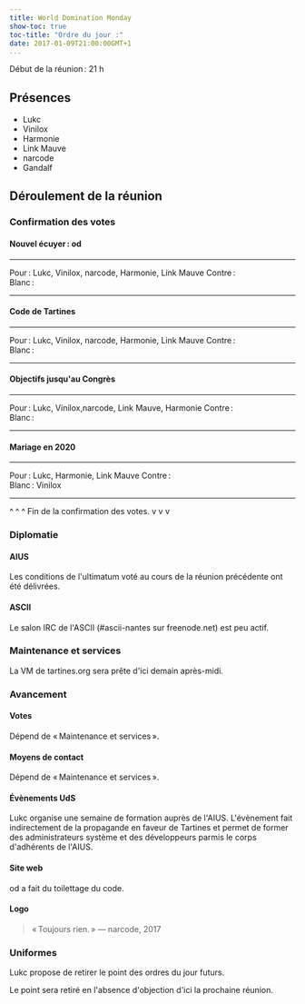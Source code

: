 ```yaml
---
title: World Domination Monday
show-toc: true
toc-title: "Ordre du jour :"
date: 2017-01-09T21:00:00GMT+1
...
```



Début de la réunion : 21 h

## Présences

  - Lukc
  - Vinilox
  - Harmonie
  - Link Mauve
  - narcode
  - Gandalf

## Déroulement de la réunion

### Confirmation des votes

#### Nouvel écuyer : od

--------   -----------------------------------------------------------
Pour :     Lukc, Vinilox, narcode, Harmonie, Link Mauve
Contre :   
Blanc :    
--------   -----------------------------------------------------------

#### Code de Tartines

--------   -----------------------------------------------------------
Pour :     Lukc, Vinilox, narcode, Harmonie, Link Mauve
Contre :   
Blanc :    
--------   -----------------------------------------------------------

#### Objectifs jusqu'au Congrès

--------   -----------------------------------------------------------
Pour :     Lukc, Vinilox,narcode, Link Mauve, Harmonie
Contre :   
Blanc :    
--------   -----------------------------------------------------------

#### Mariage en 2020

--------   -----------------------------------------------------------
Pour :     Lukc, Harmonie, Link Mauve
Contre :   
Blanc :    Vinilox
--------   -----------------------------------------------------------

^  ^  ^
Fin de la confirmation des votes.
v  v  v

### Diplomatie

#### AIUS

Les conditions de l'ultimatum voté au cours de la réunion précédente ont été délivrées.

#### ASCII

Le salon IRC de l'ASCII (#ascii-nantes sur freenode.net) est peu actif.

### Maintenance et services

La VM de tartines.org sera prête d'ici demain après-midi.

### Avancement

#### Votes

Dépend de « Maintenance et services ».

#### Moyens de contact

Dépend de « Maintenance et services ».

#### Évènements UdS

Lukc organise une semaine de formation auprès de l'AIUS.
L'évènement fait indirectement de la propagande en faveur de Tartines et permet de former des administrateurs système et des développeurs parmis le corps d'adhérents de l'AIUS.

#### Site web

od a fait du toilettage du code.

#### Logo

> « Toujours rien. » — narcode, 2017

### Uniformes

Lukc propose de retirer le point des ordres du jour futurs.

Le point sera retiré en l'absence d'objection d'ici la prochaine réunion.


